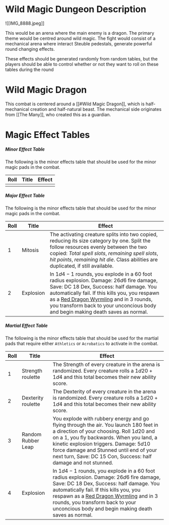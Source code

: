 # Wild Magic Dungeon Description
![[IMG_8888.jpeg]]

This would be an arena where the main enemy is a dragon. The primary theme would be centred around wild magic. The fight would consist of a mechanical arena where interact Steuble pedestals, generate powerful round changing effects.

These effects should be generated randomly from random tables, but the players should be able to control whether or not they want to roll on these tables during the round
# Wild Magic Dragon
This combat is centered around a [[#Wild Magic Dragon]], which is half-mechanical creation and half-natural beast. The mechanical side originates from [[The Many]], who created this as a guardian.

# Magic Effect Tables

##### Minor Effect Table
The following is the minor effects table that should be used for the minor magic pads in the combat.

| **Roll** | Title | **Effect** |
| -------- | ----- | ---------- |
|          |       |            |
##### Major Effect Table
The following is the minor effects table that should be used for the minor magic pads in the combat.

| **Roll** | Title     | **Effect**                                                                                                                                                                                                                                                                                                                                                                                    |
| -------- | --------- | --------------------------------------------------------------------------------------------------------------------------------------------------------------------------------------------------------------------------------------------------------------------------------------------------------------------------------------------------------------------------------------------- |
| 1        | Mitosis   | The activating creature splits into two copied, reducing its size category by one. Split the follow resources evenly between the two copied: *Total spell slots*, *remaining spell slots*, *hit points*, *remaining hit die*. Class abilities are duplicated, if still available.                                                                                                             |
| 2        | Explosion | In $1d4 - 1$ rounds, you explode in a 60 foot radius explosion. Damage: $26d6$ fire damage, Save: DC 18 Dex, Success: half damage. You automatically fail. If this kills you, you respawn as a [Red Dragon Wyrmling](https://roll20.net/compendium/dnd5e/Red%20Dragon%20Wyrmling#content) and in 3 rounds, you transform back to your unconcious body and begin making death saves as normal. |
##### Martial Effect Table
The following is the minor effects table that should be used for the martial pads that require either `Athletics` or `Acrobatics` to activate in the combat.

| **Roll** | Title              | **Effect**                                                                                                                                                                                                                                                                                                                                                                                    |
| -------- | ------------------ | --------------------------------------------------------------------------------------------------------------------------------------------------------------------------------------------------------------------------------------------------------------------------------------------------------------------------------------------------------------------------------------------- |
| 1        | Strength roulette  | The Strength of every creature in the arena is randomized. Every creature rolls a $1d20 + 1d4$ and this total becomes their new ability score.                                                                                                                                                                                                                                                |
| 2        | Dexterity roulette | The Dexterity of every creature in the arena is randomized. Every creature rolls a $1d20 + 1d4$ and this total becomes their new ability score.                                                                                                                                                                                                                                               |
| 3        | Random Rubber Leap | You explode with rubbery energy and go flying through the air. You launch 180 feet in a direction of your choosing. Roll $1d20$ and on a 1, you fly backwards. When you land, a kinetic explosion triggers. Damage: $5d10$ force damage and Stunned until end of your next turn, Save: DC 15 Con, Success: half damage and not stunned.                                                       |
| 4        | Explosion          | In $1d4 - 1$ rounds, you explode in a 60 foot radius explosion. Damage: $26d6$ fire damage, Save: DC 18 Dex, Success: half damage. You automatically fail. If this kills you, you respawn as a [Red Dragon Wyrmling](https://roll20.net/compendium/dnd5e/Red%20Dragon%20Wyrmling#content) and in 3 rounds, you transform back to your unconcious body and begin making death saves as normal. |
